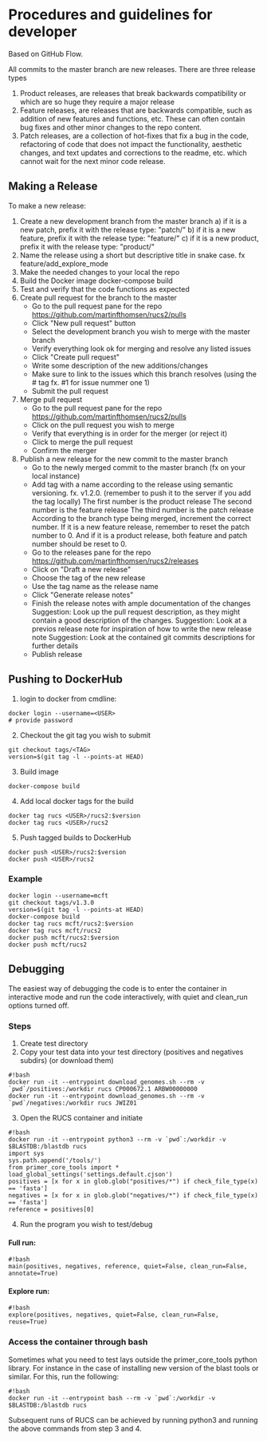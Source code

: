 # Procedures and guidelines for developer #
Based on GitHub Flow.

All commits to the master branch are new releases. There are three release types
1. Product releases, are releases that break backwards compatibility or which are
so huge they require a major release
2. Feature releases, are releases that are backwards compatible, such as addition
of new features and functions, etc. These can often contain bug fixes and other
minor changes to the repo content.
3. Patch releases, are a collection of hot-fixes that fix a bug in the code,
refactoring of code that does not impact the functionality, aesthetic changes,
and text updates and corrections to the readme, etc. which cannot wait for the
next minor code release.


## Making a Release ##
To make a new release:
1. Create a new development branch from the master branch
   a) if it is a new patch, prefix it with the release type: "patch/"
   b) if it is a new feature, prefix it with the release type: "feature/"
   c) if it is a new product, prefix it with the release type: "product/"
2. Name the release using a short but descriptive title in snake case.
fx feature/add_explore_mode
3. Make the needed changes to your local the repo
4. Build the Docker image
   docker-compose build
5. Test and verify that the code functions as expected
6. Create pull request for the branch to the master
    - Go to the pull request pane for the repo https://github.com/martinfthomsen/rucs2/pulls
    - Click "New pull request" button
    - Select the development branch you wish to merge with the master branch
    - Verify everything look ok for merging and resolve any listed issues
    - Click "Create pull request"
    - Write some description of the new additions/changes
    - Make sure to link to the issues which this branch resolves (using the # tag fx. #1 for issue nummer one 1)
    - Submit the pull request
7. Merge pull request
    - Go to the pull request pane for the repo https://github.com/martinfthomsen/rucs2/pulls
    - Click on the pull request you wish to merge
    - Verify that everything is in order for the merger (or reject it)
    - Click to merge the pull request
    - Confirm the merger
8. Publish a new release for the new commit to the master branch
    - Go to the newly merged commit to the master branch (fx on your local instance)
    - Add tag with a name according to the release using semantic versioning. fx. v1.2.0. (remember to push it to the server if you add the tag locally)
      The first number is the product release
      The second number is the feature release
      The third number is the patch release
      According to the branch type being merged, increment the correct number.
      If it is a new feature release, remember to reset the patch number to 0.
      And if it is a product release, both feature and patch number should be reset to 0.
    - Go to the releases pane for the repo https://github.com/martinfthomsen/rucs2/releases
    - Click on "Draft a new release"
    - Choose the tag of the new release
    - Use the tag name as the release name
    - Click "Generate release notes"
    - Finish the release notes with ample documentation of the changes
      Suggestion: Look up the pull request description, as they might contain a good description of the changes.
      Suggestion: Look at a previos release note for inspiration of how to write the new release note
      Suggestion: Look at the contained git commits descriptions for further details
    - Publish release


## Pushing to DockerHub ##
1. login to docker from cmdline:
```
docker login --username=<USER>
# provide password
```
2. Checkout the git tag you wish to submit
```
git checkout tags/<TAG>
version=$(git tag -l --points-at HEAD)
```
3. Build image
```
docker-compose build
```
4. Add local docker tags for the build
```
docker tag rucs <USER>/rucs2:$version
docker tag rucs <USER>/rucs2
```
5. Push tagged builds to DockerHub
```
docker push <USER>/rucs2:$version
docker push <USER>/rucs2
```

### Example ###
```
docker login --username=mcft
git checkout tags/v1.3.0
version=$(git tag -l --points-at HEAD)
docker-compose build
docker tag rucs mcft/rucs2:$version
docker tag rucs mcft/rucs2
docker push mcft/rucs2:$version
docker push mcft/rucs2
```


## Debugging ##
The easiest way of debugging the code is to enter the container in interactive
mode and run the code interactively, with quiet and clean_run options turned off.

### Steps ###
1. Create test directory
2. Copy your test data into your test directory (positives and negatives subdirs)
   (or download them)
```
#!bash
docker run -it --entrypoint download_genomes.sh --rm -v `pwd`/positives:/workdir rucs CP000672.1 ARBW00000000
docker run -it --entrypoint download_genomes.sh --rm -v `pwd`/negatives:/workdir rucs JWIZ01
```
3. Open the RUCS container and initiate
```
#!bash
docker run -it --entrypoint python3 --rm -v `pwd`:/workdir -v $BLASTDB:/blastdb rucs
import sys
sys.path.append('/tools/')
from primer_core_tools import *
load_global_settings('settings.default.cjson')
positives = [x for x in glob.glob("positives/*") if check_file_type(x) == 'fasta']
negatives = [x for x in glob.glob("negatives/*") if check_file_type(x) == 'fasta']
reference = positives[0]
```
4. Run the program you wish to test/debug
#### Full run: ####
```
#!bash
main(positives, negatives, reference, quiet=False, clean_run=False, annotate=True)
```
#### Explore run: ####
```
#!bash
explore(positives, negatives, quiet=False, clean_run=False, reuse=True)
```

### Access the container through bash ###
Sometimes what you need to test lays outside the primer_core_tools python library.
For instance in the case of installing new version of the blast tools or similar.
For this, run the following:
```
#!bash
docker run -it --entrypoint bash --rm -v `pwd`:/workdir -v $BLASTDB:/blastdb rucs
```
Subsequent runs of RUCS can be achieved by running python3 and running the above
commands from step 3 and 4.
